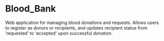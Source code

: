# Blood_Bank
Web application for managing blood donations and requests. Allows users to register as donors or recipients, and updates recipient status from ‘requested’ to ‘accepted’ upon successful donation.
